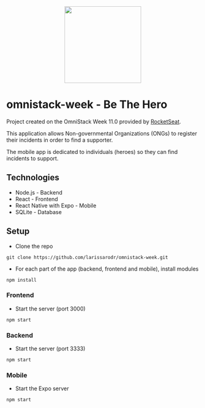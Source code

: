 <div style="text-align:center">
  <img width="200" src="https://github.com/larissarodr/omnistack-week/blob/master/frontend/src/assets/logo.svg" />
</div>

# omnistack-week - Be The Hero

Project created on the OmniStack Week 11.0 provided by [RocketSeat](https://rocketseat.com.br/).

This application allows Non-governmental Organizations (ONGs) to register their incidents in order to find a supporter.

The mobile app is dedicated to individuals (heroes) so they can find incidents to support.

## Technologies
- Node.js - Backend
- React - Frontend
- React Native with Expo - Mobile
- SQLite - Database

## Setup
- Clone the repo
```
git clone https://github.com/larissarodr/omnistack-week.git
```
- For each part of the app (backend, frontend and mobile), install modules
```
npm install
```

### Frontend
- Start the server (port 3000)
```
npm start
```

### Backend
- Start the server (port 3333)
```
npm start
```

### Mobile
- Start the Expo server
```
npm start
```